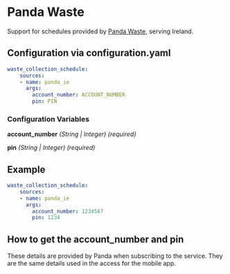 # Panda Waste

Support for schedules provided by [Panda Waste](https://www.panda.ie), serving Ireland.

## Configuration via configuration.yaml

```yaml
waste_collection_schedule:
    sources:
    - name: panda_ie
      args:
        account_number: ACCOUNT_NUMBER
        pin: PIN

```

### Configuration Variables

**account_number**
*(String | Integer) (required)*

**pin**
*(String | Integer) (required)*

## Example

```yaml
waste_collection_schedule:
    sources:
    - name: panda_ie
      args:
        account_number: 1234567
        pin: 1234

```

## How to get the account_number and pin

These details are provided by Panda when subscribing to the service.
They are the same details used in the access for the mobile app.